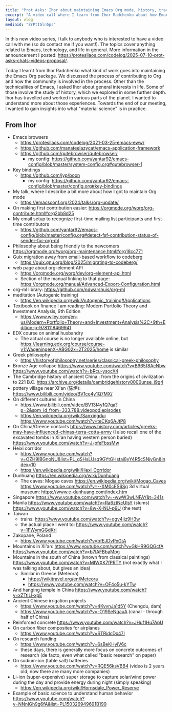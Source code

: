 ```yaml
---
title: "Prot Asks: Ihor about maintaining Emacs Org mode, history, travels, and material science"
excerpt: "A video call where I learn from Ihor Radchenko about how Emacs Org mode is maintained, as well as who Ihor is as a person."
layout: vlog
mediaid: "ZrPtIGln5ps"
---
```


In this new video series, I talk to anybody who is interested to have a video call with me (so do contact me if you want!). The topics cover anything related to Emacs, technology, and life in general. More information in the announcement I posted: <https://protesilaos.com/codelog/2025-07-10-prot-asks-chats-videos-proposal/>.

Today I learnt from Ihor Radchenko what kind of work goes into maintaining the Emacs Org package. We discussed the process of contributing to Org and how the community is involved in the process. Other than the technicalities of Emacs, I asked Ihor about general interests in life. Some of those involve the study of history, which we explored in some further depth. Ihor has travelled and worked in various parts of the planet. I wanted to understand more about those experiences. Towards the end of our meeting, I wanted to gain insights into what "material science" is in practice.

## From Ihor

- Emacs browsers
  - https://protesilaos.com/codelog/2021-03-25-emacs-eww/
  - https://github.com/manateelazycat/emacs-application-framework
  - https://github.com/qutebrowser/qutebrowser/
    - my config: https://github.com/yantar92/emacs-config/blob/master/system-config.org#qutebrowser-1
- Key bindings
  - https://github.com/jyp/boon
    - my config: https://github.com/yantar92/emacs-config/blob/master/config.org#key-bindings
- My talk, where I describe a bit more about how I got to maintain Org mode
  - https://emacsconf.org/2024/talks/org-update/
- On making first contribution easier:
  https://orgmode.org/worg/org-contribute.html#org2bb8d25
- My email setup to recognize first-time mailing list participants and first-time contributors
  - https://github.com/yantar92/emacs-config/blob/master/config.org#detect-fsf-contribution-status-of-sender-for-org-ml
- Philosophy about being friendly to the newcomers
  https://orgmode.org/worg/org-maintenance.html#org18cc771
- Guix migration away from email-based workflow to codeberg
  - https://guix.gnu.org/blog/2025/migrating-to-codeberg/
- web page about org-element API
  - https://orgmode.org/worg/dev/org-element-api.html
  - Section of the manual linking to that page: https://orgmode.org/manual/Advanced-Export-Configuration.html
- org-ml library: https://github.com/ndwarshuis/org-ml
- meditation (Autogenic training)
  - https://en.wikipedia.org/wiki/Autogenic_training#Applications
- Textbook on finance I am reading: Modern Portfolio Theory and Investment Analysis, 9th Edition
  - https://www.wiley.com/en-us/Modern+Portfolio+Theory+and+Investment+Analysis%2C+9th+Edition-p-9781118469941
- EDX course on animal husbandry
  - The actual course is no longer available online, but https://learning.edx.org/course/course-v1:WageningenX+ABG02x+2T2025/home is similar
- Greek philosophy
  - https://historyofphilosophy.net/series/classical-greek-philosophy
- Bronze Age collapse
  https://www.youtube.com/watch?v=B965f8AcNbw
  https://www.youtube.com/watch?v=bRcu-ysocX4
- The Cambridge history of ancient China : from the origins of civilization to 221 B.C.
  https://archive.org/details/cambridgehistory0000unse_i9g4
- pottery village near Xi'an (陈炉): https://www.bilibili.com/video/BV1ce4y1Q7MX/
- On different cultures in China
  - https://www.bilibili.com/video/BV13f4y1Q7qa?p=2&spm_id_from=333.788.videopod.episodes
  - https://en.wikipedia.org/wiki/Sanxingdui
    https://www.youtube.com/watch?v=teCKq6AJtP8
- On China/Greece contacts
  https://www.history.com/articles/greeks-may-have-influenced-chinas-terra-cotta-army
  (I also recall one of the excavated tombs in Xi'an having western person buried)
  https://www.youtube.com/watch?v=J-pfeFbssMw
- Heixi corridor
  - https://www.youtube.com/watch?v=OZH9IBGnoNU&list=PL_gSHsLUsq9GYtGHstai8yY4R5cSNjvGn&index=10
  - https://en.wikipedia.org/wiki/Hexi_Corridor
- Dunhuang
  https://en.wikipedia.org/wiki/Dunhuang
  - The caves: Mogao caves
    https://en.wikipedia.org/wiki/Mogao_Caves
    https://www.youtube.com/watch?v=--XM0cES6Sg
    3d virtual museum: https://www.e-dunhuang.com/index.htm
- Singapore
  https://www.youtube.com/watch?v=-wwW3wLNFAY&t=341s
- Manila
  https://www.youtube.com/watch?v=Ra6ztNcUlsY (slums)
  https://www.youtube.com/watch?v=8w-X-NU-p9U (the rest)
- Taiwan
  - trains: https://www.youtube.com/watch?v=ogv4jIz9H3w
  - the actual place I went to: https://www.youtube.com/watch?v=1FWymGGdKrI
- Zakopane, Poland
  - https://www.youtube.com/watch?v=bfEJDvPxGtA
- Mountains in Xi'an: https://www.youtube.com/watch?v=GkHR9GQGcfA
  https://www.youtube.com/watch?v=b7lAFBbaMpg
- Mountains in the south of China (known from classical paintings)
  https://www.youtube.com/watch?v=MIWXK7fPRTY (not exactly what I was talking about, but gives an idea)
  - Similar in Greece (Meteora)
    - https://wikitravel.org/en/Meteora
    - https://www.youtube.com/watch?v=OF4o5u-kYTw
- And hanging temple in China
  https://www.youtube.com/watch?v=xZTtILl-xpE
- Ancient Chinese irrigation projects
  - https://www.youtube.com/watch?v=4KvvnJa1d5Y (Chengdu, dam)
  - https://www.youtube.com/watch?v=-O19SeNqauA (canal - through half of China)
- Reinforced concrete
  https://www.youtube.com/watch?v=JHuf1Hu7ApU
- On carbon fiber composites for airplanes
  - https://www.youtube.com/watch?v=STRidcDx47I
- On research funding
  - https://www.youtube.com/watch?v=6sBeKHyiV6c
  - these days, there is generally more focus on concrete outcomes of
    research (de facto, even what called "basic research" on paper)
- On sodium-ion (table salt) batteries
  - https://www.youtube.com/watch?v=RQE56ksVBB4 (video is 2 years old; now there are many more companies)
- Li-ion (super-expensive) super storage to capture solar/wind power
  during the day and provide energy during night (simply speaking)
  - https://en.wikipedia.org/wiki/Hornsdale_Power_Reserve
- Example of basic science to understand human behavior
  https://www.youtube.com/watch?v=NNnIGh9g6fA&list=PL150326949691B199
